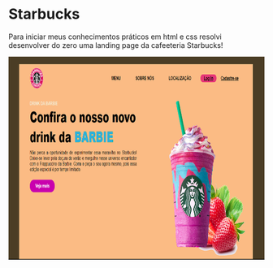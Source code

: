 # Starbucks
Para iniciar meus conhecimentos práticos em html e css resolvi desenvolver do zero uma landing page da cafeeteria Starbucks!

  <img align="center" alt="Js" height="400" width="1000" src="https://github.com/zabelliinha/Starbucks/blob/main/landingpage.png?raw=true">
